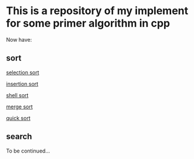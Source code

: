 # This is a repository of my implement for some primer algorithm in cpp

Now have:

## sort

[selection sort](https://github.com/Meow-2/Primer-Algorithm-in-cpp/blob/master/sort/selectionSort.h)  

[insertion sort](https://github.com/Meow-2/Primer-Algorithm-in-cpp/blob/master/sort/insertionSort.h)

[shell sort](https://github.com/Meow-2/Primer-Algorithm-in-cpp/blob/master/sort/shellSort.h)

[merge sort](https://github.com/Meow-2/Primer-Algorithm-in-cpp/blob/master/sort/mergeSort.h)

[quick sort](https://github.com/Meow-2/Primer-Algorithm-in-cpp/blob/master/sort/quickSort.h)

## search

To be continued...
